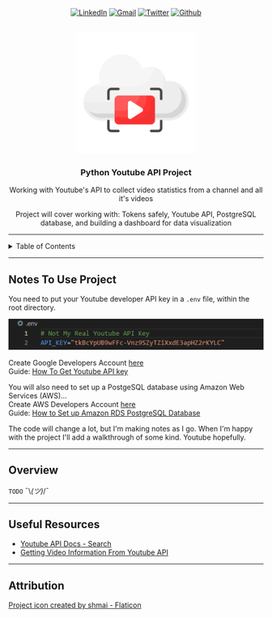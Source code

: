 <!-- Readme for https://github.com/SciWilro/Python_Youtube_API -->
<a name="readme-top"></a>

<div align="center">
    
[![LinkedIn][linkedin-shield]][linkedin-url]
[![Gmail][gmail-shield]][gmail-url]
[![Twitter][twitter-shield]][twitter-url]
[![Github][github-shield]][github-url]
</div>

<br/>

<div align="center">
    <a href="https://github.com/sciwilro/Python_Youtube_API">
        <img src="images/logo.png" alt="Logo" width="240" height="240">
    </a>

<h3 align="center">Python Youtube API Project</h3>

<p align="center">Working with Youtube's API to collect video statistics from a channel and all it's videos</p>

<p align="center">Project will cover working with: Tokens safely, Youtube API, PostgreSQL database, and building a dashboard for data visualization</p>

</div>

---

<!-- TABLE OF CONTENTS -->
<details>
    <summary>Table of Contents</summary>
    <ul>
        <li><a href="#notes-to-use-project">Getting Started</a></li>
        <li><a href="#overview">Overview</a></li>
        <li><a href="#useful-resources">Useful Resources</a></li>
        <li><a href="#attribution">Attribution</a></li>
    </ul>
</details>

---

## Notes To Use Project

You need to put your Youtube developer API key in a `.env` file, within the root directory.

![This is not a working API key - Get your own one](images/screenshot_01-fake_api_key.PNG)

Create Google Developers Account [here](youtube-api-create)  
Guide: [How To Get Youtube API key](youtube-api-guide)  

You will also need to set up a PostgeSQL database using Amazon Web Services (AWS)...  
Create AWS Developers Account [here](aws-create)  
Guide: [How to Set up Amazon RDS PostgreSQL Database](aws-guide)  

The code will change a lot, but I'm making notes as I go. When I'm happy with the project I'll add a walkthrough of some kind. Youtube hopefully.

---

## Overview

`TODO` ¯\\_(ツ)_/¯

---

## Useful Resources

<div>
    <ul>
        <li><a href="https://developers.google.com/youtube/v3/docs/search">Youtube API Docs - Search</a></li>
        <li><a href="https://jingwen-z.github.io/how-to-get-a-youtube-video-information-with-youtube-data-api-by-python/">Getting Video Information From Youtube API</a></li>
    </ul>
    
</div>

---

## Attribution

<a href="https://www.flaticon.com/free-icon/streaming_5182983" title="api icon on Flaticon.com">Project icon created by shmai - Flaticon</a>





<!-- MARKDOWN LINKS & IMAGES -->
<!-- https://www.markdownguide.org/basic-syntax/#reference-style-links -->

<!-- Badges: https://dev.to/envoy_/150-badges-for-github-pnk -->
[linkedin-shield]: https://img.shields.io/badge/LinkedIn-0077B5?style=for-the-badge&logo=linkedin&logoColor=white
[linkedin-url]: https://linkedin.com/in/sciwilro
[github-shield]: https://img.shields.io/badge/GitHub-100000?style=for-the-badge&logo=github&logoColor=white
[github-url]: https://github.com/SciWilro
[gmail-shield]: https://img.shields.io/badge/Gmail-D14836?style=for-the-badge&logo=gmail&logoColor=white
[gmail-url]: mailto:mr.wilro@gmail.com
[twitter-shield]: https://img.shields.io/badge/Twitter-1DA1F2?style=for-the-badge&logo=twitter&logoColor=white
[twitter-url]: https://twitter.com/The_Wilro

<!-- Links -->
[youtube-api-create]: https://developers.google.com/
[youtube-api-guide]: https://www.slickremix.com/docs/get-api-key-for-youtube/
[aws-create]: https://aws.amazon.com/premiumsupport/knowledge-center/create-and-activate-aws-account/
[aws-guide]: https://adamtheautomator.com/rds-postgres/